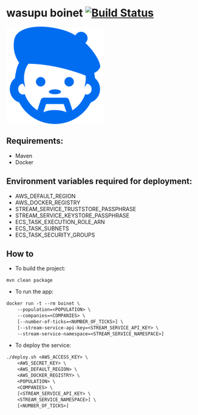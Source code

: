 # wasupu boinet [![Build Status](https://travis-ci.org/rai22474/wasupu-boinet.svg?branch=master)](https://travis-ci.org/rai22474/wasupu-boinet)

![Image of the boinet](https://raw.githubusercontent.com/rai22474/wasupu-boinet/master/boinet-pic.png)

## Requirements:

* Maven
* Docker

## Environment variables required for deployment:

* AWS_DEFAULT_REGION
* AWS_DOCKER_REGISTRY
* STREAM_SERVICE_TRUSTSTORE_PASSPHRASE
* STREAM_SERVICE_KEYSTORE_PASSPHRASE
* ECS_TASK_EXECUTION_ROLE_ARN
* ECS_TASK_SUBNETS
* ECS_TASK_SECURITY_GROUPS

## How to

* To build the project:

```shell-script
mvn clean package
```

* To run the app:

```shell-script
docker run -t --rm boinet \
    --population=<POPULATION> \
    --companies=<COMPANIES> \
    [--number-of-ticks=<NUMBER_OF_TICKS>] \
    [--stream-service-api-key=<STREAM_SERVICE_API_KEY> \
    --stream-service-namespace=<STREAM_SERVICE_NAMESPACE>]
```

* To deploy the service:

```shell-script
./deploy.sh <AWS_ACCESS_KEY> \
    <AWS_SECRET_KEY> \
    <AWS_DEFAULT_REGION> \
    <AWS_DOCKER_REGISTRY> \
    <POPULATION> \
    <COMPANIES> \
    [<STREAM_SERVICE_API_KEY> \
    <STREAM_SERVICE_NAMESPACE>] \
    [<NUMBER_OF_TICKS>]
```
